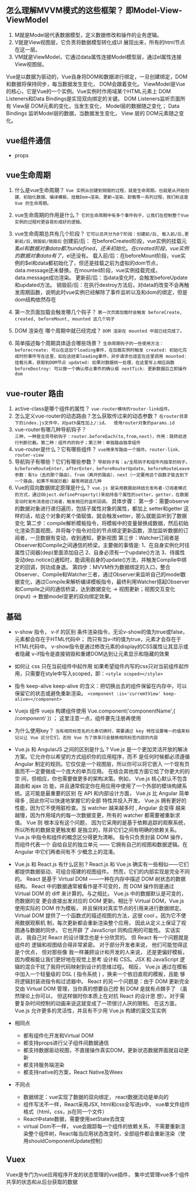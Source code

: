 ## 怎么理解MVVM模式的这些框架？ 即Model-View-ViewModel
1. M就是Model层代表数据模型，定义数据修改和操作的业务逻辑。
2. V就是View视图层，它负责将数据模型转化成UI 展现出来，所有的html节点在这一层。
3. VM就是ViewModel，它通过data属性连接Model模型层，通过el属性连接View视图层。

Vue是以数据为驱动的，Vue自身将DOM和数据进行绑定，一旦创建绑定，DOM和数据将保持同步，每当数据发生变化， DOM会跟着变化。
ViewModel是Vue的核心，它是Vue的一个实例。Vue实例时作用域某个HTML元素上
DOM Listeners和Data Bindings是实现双向绑定的关键。 DOM Listeners监听页面所有 View层 DOM元素的变化，当发生变化， Model层的数据随之变化； Data Bindings 监听Model层的数据，当数据发生变化， View 层的 DOM元素随之变化。

## vue组件通信
* props


## vue生命周期
1. 什么是vue生命周期？
`Vue 实例从创建到销毁的过程，就是生命周期。也就是从开始创建、初始化数据、编译模板、挂载Dom→渲染、更新→渲染、卸载等一系列过程，我们称这是 Vue 的生命周期。`

2. vue生命周期的作用是什么？
`它的生命周期中有多个事件钩子，让我们在控制整个Vue实例的过程时更容易形成好的逻辑。`

3. vue生命周期总共有几个阶段？
`它可以总共分为8个阶段：创建前/后, 载入前/后,更新前/后,销毁前/销毁后`
创建前/后： 在beforeCreated阶段，vue实例的挂载元素$el和数据对象data都为undefined，还未初始化。在created阶段，vue实例的数据对象data有了，$el还没有。
载入前/后：在beforeMount阶段，vue实例的$el和data都初始化了，但还是挂载之前为虚拟的dom节点，data.message还未替换。在mounted阶段，vue实例挂载完成，data.message成功渲染。
更新前/后：当data变化时，会触发beforeUpdate和updated方法。
销毁前/后：在执行destroy方法后，对data的改变不会再触发周期函数，说明此时vue实例已经解除了事件监听以及和dom的绑定，但是dom结构依然存在

4. 第一次页面加载会触发哪几个钩子？
`第一次页面加载时会触发 beforeCreate, created, beforeMount, mounted 这几个钩子`

5. DOM 渲染在 哪个周期中就已经完成？
`DOM 渲染在 mounted 中就已经完成了。`

6. 简单描述每个周期具体适合哪些场景？
`生命周期钩子的一些使用方法：beforecreate: 可以在这加个loading事件，在加载实例时触发 created: 初始化完成时的事件写在这里，如在这结束loading事件，异步请求也适宜在这里调用 mounted: 挂载元素，获取到DOM节点 updated: 如果对数据统一处理，在这里写上相应函数 beforeDestroy: 可以做一个确认停止事件的确认框 nextTick: 更新数据后立即操作dom`



## vue-router 路由
1. active-class是哪个组件的属性？
`vue-router模块的router-link组件。`
2. 怎么定义vue-router的动态路由？怎么获取传过来的动态参数？ 
`在router目录下的index.js文件中，对path属性加上/:id。  使用router对象的params.id`
3. vue-router有哪几种导航钩子？    
`三种，一种是全局导航钩子：router.beforeEach(to,from,next)，作用：跳转前进行判断拦截。第二种：组件内的钩子；第三种：单独路由独享组件`
4. vue-router是什么？它有哪些组件？
`vue用来写路由一个插件。router-link、router-view`
5. 导航钩子有哪些？它们有哪些参数？
`导航钩子有：a/全局钩子和组件内独享的钩子。b/beforeRouteEnter、afterEnter、beforeRouterUpdate、beforeRouteLeave`
`参数：有to（去的那个路由）、from（离开的路由）、next（一定要用这个函数才能去到下一个路由，如果不用就拦截）最常用就这几种`
6. Vue的双向数据绑定原理是什么？
`vue.js 是采用数据劫持结合发布者-订阅者模式的方式，通过Object.defineProperty()来劫持各个属性的setter，getter，在数据变动时发布消息给订阅者，触发相应的监听回调。`
具体步骤：
第一步：需要observe的数据对象进行递归遍历，包括子属性对象的属性，都加上 setter和getter
这样的话，给这个对象的某个值赋值，就会触发setter，那么就能监听到了数据变化
第二步：compile解析模板指令，将模板中的变量替换成数据，然后初始化渲染页面视图，并将每个指令对应的节点绑定更新函数，添加监听数据的订阅者，一旦数据有变动，收到通知，更新视图
第三步：Watcher订阅者是Observer和Compile之间通信的桥梁，主要做的事情是:
1、在自身实例化时往属性订阅器(dep)里面添加自己
2、自身必须有一个update()方法
3、待属性变动dep.notice()通知时，能调用自身的update()方法，并触发Compile中绑定的回调，则功成身退。
第四步：MVVM作为数据绑定的入口，整合Observer、Compile和Watcher三者，通过Observer来监听自己的model数据变化，通过Compile来解析编译模板指令，最终利用Watcher搭起Observer和Compile之间的通信桥梁，达到数据变化 -> 视图更新；视图交互变化(input) -> 数据model变更的双向绑定效果。

## 基础

* v-show 指令， v-if 的区别
条件渲染指令，无论v-show的值为true或false，元素都会存在于HTML代码中； 
而只有当v-if的值为true，元素才会存在于HTML代码中。
v-show指令是通过修改元素的display的CSS属性让其显示或者隐藏
v-if指令是直接销毁和重建DOM达到让元素显示和隐藏的效果

* 如何让 css 只在当前组件中起作用
如果希望组件内写的css只对当前组件起作用，只需要在style中写入scoped，即：`<style scoped></style>`

* 指令 keep-alive 
keep-alive 的含义：把切换出去的组件保留在内存中，可以保留它的状态或避免重新渲染。
`<component :is='curremtView' keep-alive></component> `

* Vuejs 组件
vuejs 构建组件使用
Vue.component('componentName',{ /*component*/ }) ； 这里注意一点，组件要先注册再使用

* 为什么使用key？
`当有相同标签名的元素切换时，需要通过 key 特性设置唯一的值来标记以让 Vue 区分它们，否则 Vue 为了效率只会替换相同标签内部的内容`




* Vue.js 和 AngularJS 之间的区别是什么 ? 
Vue.js 是一个更加灵活开放的解决方案。它允许你以希望的方式组织你的应用程序，而不
是任何时候都必须遵循 Angular 制定的规则。它仅仅是一个视图层，所以你可以将它嵌入
一个现有页面而不一定要做成一个庞大的单页应用。 在结合其他库方面它给了你更大的的空
间，但相应，你也需要做更多的架构决策。例如， Vue.js 核心默认不包含路由和 ajax 功
能，并且通常假定你在用应用中使用了一个外部的模块构建系统。这可能是最重要的区别
在 API 和内部设计方面， Vue.js 比 Angular 简单得多 , 因此你可以快速地掌握它的全部
特性并投入开发。
Vue.js 拥有更好的性能，因为它不使用脏检查。当 watcher 越来越多时 , Angular 会变得
越来越慢，因为作用域内的每一次数据变更，所有的 watcher 都需要被重新求值。 Vue 则
根本没有这个问题， 因为它采用的是基于依赖追踪的观察系统， 所以所有的数据变更触发都
是独立的，除非它们之间有明确的依赖关系。
Vue.js 中指令和组件的概念区分得更为清晰。 指令只负责封装 DOM 操作，而组件代表一个
自给自足的独立单元 —— 它拥有自己的视图和数据逻辑。在 Angular 中它们两者间有不
少概念上的混淆。
* Vue.js 和 React.js 有什么区别 ? 
React.js 和 Vue.js 确实有一些相似——它们都提供数据驱动、可组合搭建的视图组件。
然而，它们的内部实现是完全不同的。 React 是基于 Virtual DOM ——一种在内存中描述
DOM 树状态的数据结构。 React 中的数据通常被看作是不可变的，而 DOM 操作则是通过
Virtual DOM 的 diff 来计算的。与之相比， Vue.js 中的数据默认是可变的，而数据的变
更会直接出发对应的 DOM 更新。相比于 Virtual DOM，Vue.js 使用实际的 DOM 作为模板，
并且保持对真实节点的引用来进行数据绑定。
Virtual DOM 提供了一个函数式的描述视图的方法，这很 cool 。因为它不使用数据观察机
制，每次更新都会重新渲染整个应用， 因此从定义上保证了视图通与数据的同步。 它也开辟
了 JavaScript 同构应用的可能性。
实话实说， 我自己对 React 的设计理念也是十分欣赏的。 但 React 有一个问题就是组件的
逻辑和视图结合得非常紧密。 对于部分开发者来说， 他们可能觉得这是个优点， 但对那些像
我一样兼顾设计和开发的人来说， 还是更偏好模板， 因为模板能让我们更好地在视觉上思考
设计和 CSS。JSX 和 JavaScript 逻辑的混合干扰了我将代码映射到设计的思维过程。 相反，
Vue.js 通过在模板中加入一个轻量级的 DSL ( 指令系统 ) ，换来一个依旧直观的模板，且能
够将逻辑封装进指令和过滤器中。
React 的另一个问题是：由于 DOM 更新完全交由 Virtual DOM 管理，当你真的想要自己控
制 DOM 是就有点棘手了 （虽然理论上你可以， 但这样做时你本质上在对抗 React 的设计思
想）。对于需要复杂时间控制的动画来说这就变成了一项很讨人厌的限制。 在这方面， Vue.js 
允许更多的灵活性，并且有不少用 Vue.js 构建的富交互实例

* 相同点
  - 都有组件化开发和Virtual DOM
  - 都支持props进行父子组件间数据通信
  - 都支持数据驱动视图，不直接操作真实DOM，更新状态数据界面就自动更新
  - 都支持服务端渲染
  - 都支持native的方案，React Native及Weex
* 不同点
  - 数据绑定：vue实现了数据的双向绑定， react数据流动是单向的
  - 组件写法不一样，React采用JSX, html和css全写进js中， vue单文件组件格式（html，css，js在同一个文件）
  - React中state数据，需要使用setState去改变
  - virtual Dom不一样， vue会跟踪每一个组件的依赖关系， 不需要重新渲染整个组件树，React每当应用状态改变时，全部组件都会重新渲染（使用shouldComponentUpdate控制）


## Vuex
Vuex是专门为vue应用程序开发的状态管理的vue插件， 集中式管理vue多个组件共享的状态和从后台获取的数据
